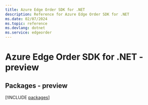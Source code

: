 ```yaml
---
title: Azure Edge Order SDK for .NET
description: Reference for Azure Edge Order SDK for .NET
ms.date: 02/07/2024
ms.topic: reference
ms.devlang: dotnet
ms.service: edgeorder
---
```

# Azure Edge Order SDK for .NET - preview
## Packages - preview
[!INCLUDE [packages](edge-order-index.md)]